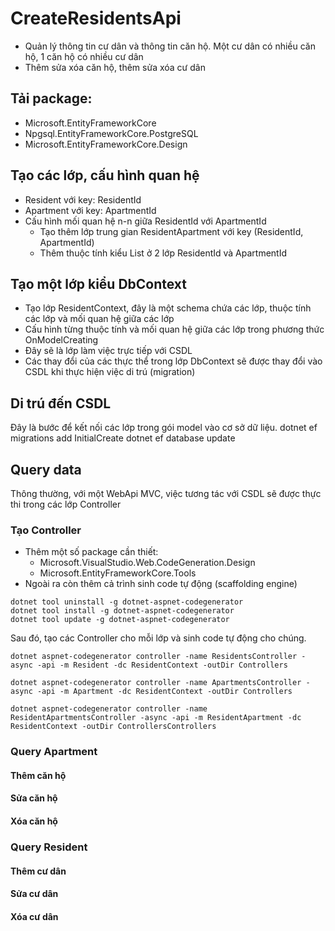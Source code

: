 # CreateResidentsApi
-	Quản lý thông tin cư dân và thông tin căn hộ. Một cư dân có nhiều căn hộ, 1 căn hộ có nhiều cư dân 
-	Thêm sửa xóa căn hộ, thêm sửa xóa cư dân

## Tải package: 
- Microsoft.EntityFrameworkCore
- Npgsql.EntityFrameworkCore.PostgreSQL
- Microsoft.EntityFrameworkCore.Design 

## Tạo các lớp, cấu hình quan hệ 
- Resident với key: ResidentId
- Apartment với key: ApartmentId
- Cấu hình mối quan hệ n-n giữa ResidentId với ApartmentId
    - Tạo thêm lớp trung gian ResidentApartment với key (ResidentId, ApartmentId)
    - Thêm thuộc tính kiểu List<ResidentApartment> ở 2 lớp ResidentId và ApartmentId

## Tạo một lớp kiểu DbContext
- Tạo lớp ResidentContext, đây là một schema chứa các lớp, thuộc tính các lớp và mối quan hệ giữa các lớp
- Cấu hình từng thuộc tính và mối quan hệ giữa các lớp trong phương thức OnModelCreating
- Đây sẽ là lớp làm việc trực tiếp với CSDL
- Các thay đổi của các thực thể trong lớp DbContext sẽ được thay đổi vào CSDL khi thực hiện việc di trú (migration)

## Di trú đến CSDL
Đây là bước để kết nối các lớp trong gói model vào cơ sở dữ liệu.
dotnet ef migrations add InitialCreate
dotnet ef database update

## Query data
Thông thường, với một WebApi MVC, việc tương tác với CSDL sẽ được thực thi trong các lớp Controller
### Tạo Controller
- Thêm một số package cần thiết:
    - Microsoft.VisualStudio.Web.CodeGeneration.Design
    - Microsoft.EntityFrameworkCore.Tools
- Ngoài ra còn thêm cả trình sinh code tự động (scaffolding engine)

```.NET CLI
dotnet tool uninstall -g dotnet-aspnet-codegenerator
dotnet tool install -g dotnet-aspnet-codegenerator
dotnet tool update -g dotnet-aspnet-codegenerator
```
Sau đó, tạo các Controller cho mỗi lớp và sinh code tự động cho chúng.

```.NET CLI
dotnet aspnet-codegenerator controller -name ResidentsController -async -api -m Resident -dc ResidentContext -outDir Controllers

dotnet aspnet-codegenerator controller -name ApartmentsController -async -api -m Apartment -dc ResidentContext -outDir Controllers

dotnet aspnet-codegenerator controller -name ResidentApartmentsController -async -api -m ResidentApartment -dc ResidentContext -outDir ControllersControllers
```

### Query Apartment
#### Thêm căn hộ
#### Sửa căn hộ
#### Xóa căn hộ

### Query Resident
#### Thêm cư dân
#### Sửa cư dân
#### Xóa cư dân